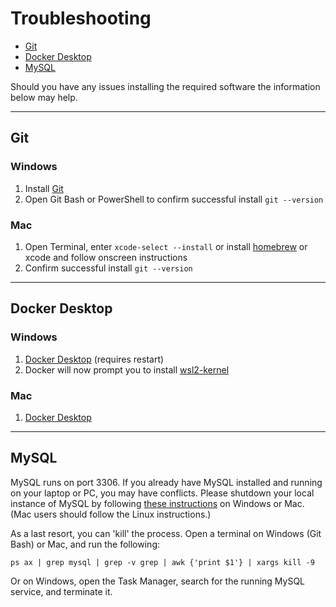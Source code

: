 # Troubleshooting

- [Git](#git)
- [Docker Desktop](#docker-desktop)
- [MySQL](#mysql)

Should you have any issues installing the required software the information below may help.

---

## Git

### Windows

1. Install [Git](https://git-scm.com/download/win)
2. Open Git Bash or PowerShell to confirm successful install `git --version`

### Mac

1. Open Terminal, enter `xcode-select --install` or install [homebrew](https://brew.sh/) or xcode and follow onscreen instructions
2. Confirm successful install `git --version`

---

## Docker Desktop

### Windows

1. [Docker Desktop](https://www.docker.com/get-started) (requires restart)
2. Docker will now prompt you to install [wsl2-kernel](https://docs.microsoft.com/en-gb/windows/wsl/wsl2-kernel)

### Mac

1. [Docker Desktop](https://www.docker.com/get-started)

---

## MySQL

MySQL runs on port 3306.  If you already have MySQL installed and running on your laptop or 
PC, you may have conflicts.  Please shutdown your local instance of MySQL by following [these 
instructions](https://www.mysqltutorial.org/mysql-administration/stop-mysql/) on Windows or 
Mac.  (Mac users should follow the Linux instructions.)
  
As a last resort, you can 'kill' the process.  Open a terminal on Windows (Git Bash) or Mac, 
and run the following:
```
ps ax | grep mysql | grep -v grep | awk {'print $1'} | xargs kill -9
```

Or on Windows, open the Task Manager, search for the running MySQL service, and terminate it.
